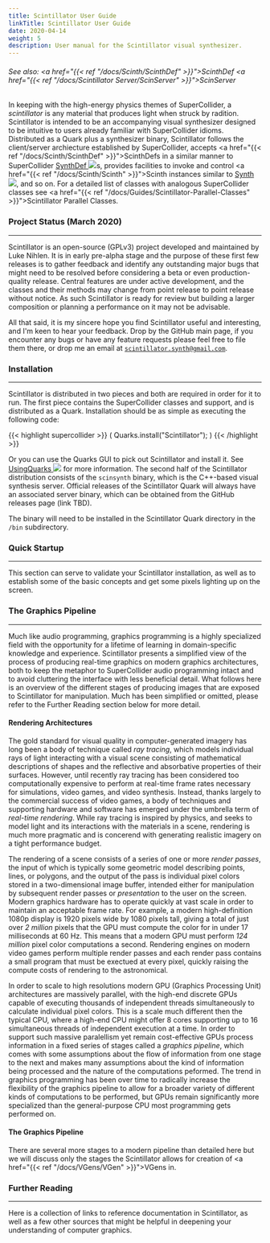 ```yaml
---
title: Scintillator User Guide
linkTitle: Scintillator User Guide
date: 2020-04-14
weight: 5
description: User manual for the Scintillator visual synthesizer.
---
```

<!-- generated file, please edit the original .schelp file(in the Scintillator repository) and then run schelpToMarkDown.scdscript to regenerate. -->
###### See also: <a href="{{< ref "/docs/Scinth/ScinthDef" >}}">ScinthDef</a> <a href="{{< ref "/docs/Scintillator Server/ScinServer" >}}">ScinServer</a> 



In keeping with the high-energy physics themes of SuperCollider, a <em>scintillator</em> is any material that produces light when struck by radition. Scintillator is intended to be an accompanying visual synthesizer designed to be intuitive to users already familiar with SuperCollider idioms. Distributed as a Quark plus a synthesizer binary, Scintillator follows the client/server archiecture established by SuperCollider, accepts <a href="{{< ref "/docs/Scinth/ScinthDef" >}}">ScinthDef</a>s in a similar manner to SuperCollider <a href="https://doc.sccode.org/Classes/SynthDef.html">SynthDef <img src="/images/external-link.svg" class="one-liner"></a>s, provides facilities to invoke and control <a href="{{< ref "/docs/Scinth/Scinth" >}}">Scinth</a> instances similar to <a href="https://doc.sccode.org/Classes/Synth.html">Synth <img src="/images/external-link.svg" class="one-liner"></a>, and so on. For a detailed list of classes with analogous SuperCollider classes see <a href="{{< ref "/docs/Guides/Scintillator-Parallel-Classes" >}}">Scintillator Parallel Classes</a>.



### Project Status (March 2020)
---



Scintillator is an open-source (GPLv3) project developed and maintained by Luke Nihlen. It is in early pre-alpha stage and the purpose of these first few releases is to gather feedback and identify any outstanding major bugs that might need to be resolved before considering a beta or even production-quality release. Central features are under active development, and the classes and their methods may change from point release to point release without notice. As such Scintillator is ready for review but building a larger composition or planning a performance on it may not be advisable.



All that said, it is my sincere hope you find Scintillator useful and interesting, and I'm keen to hear your feedback. Drop by the GitHub main page, if you encounter any bugs or have any feature requests please feel free to file them there, or drop me an email at <code>scintillator.synth@gmail.com</code>.



### Installation
---



Scintillator is distributed in two pieces and both are required in order for it to run. The first piece contains the SuperCollider classes and support, and is distributed as a Quark. Installation should be as simple as executing the following code:



{{< highlight supercollider >}}
(
Quarks.install("Scintillator");
)
{{< /highlight >}}



Or you can use the Quarks GUI to pick out Scintillator and install it. See <a href="https://doc.sccode.org/Guides/UsingQuarks.html">UsingQuarks <img src="/images/external-link.svg" class="one-liner"></a> for more information. The second half of the Scintillator distribution consists of the <code>scinsynth</code> binary, which is the C++-based visual synthesis server. Official releases of the Scintillator Quark will always have an associated server binary, which can be obtained from the GitHub releases page (link TBD).



The binary will need to be installed in the Scintillator Quark directory in the <code>/bin</code> subdirectory.



### Quick Startup
---



This section can serve to validate your Scintillator installation, as well as to establish some of the basic concepts and get some pixels lighting up on the screen.



### The Graphics Pipeline
---



Much like audio programming, graphics programming is a highly specialized field with the opportunity for a lifetime of learning in domain-specific knowledge and experience. Scintillator presents a simplified view of the process of producing real-time graphics on modern graphics architectures, both to keep the metaphor to SuperCollider audio programming intact and to avoid cluttering the interface with less beneficial detail. What follows here is an overview of the different stages of producing images that are exposed to Scintillator for manipulation. Much has been simplified or omitted, please refer to the Further Reading section below for more detail.



#### Rendering Architectures



The gold standard for visual quality in computer-generated imagery has long been a body of technique called <em>ray tracing</em>, which models individual rays of light interacting with a visual scene consisting of mathematical descriptions of shapes and the reflective and absorbative properties of their surfaces. However, until recently ray tracing has been considered too computationally expensive to perform at real-time frame rates necessary for simulations, video games, and video synthesis. Instead, thanks largely to the commercial success of video games, a body of techniques and supporting hardware and software has emerged under the umbrella term of <em>real-time rendering</em>. While ray tracing is inspired by physics, and seeks to model light and its interactions with the materials in a scene, rendering is much more pragmatic and is concerend with generating realistic imagery on a tight performance budget.



The rendering of a scene consists of a series of one or more <em>render passes</em>, the input of which is typically some geometric model describing points, lines, or polygons, and the output of the pass is individual pixel colors stored in a two-dimensional image buffer, intended either for manipulation by subsequent render passes or <em>presentation</em> to the user on the screen. Modern graphics hardware has to operate quickly at vast scale in order to maintain an acceptable frame rate. For example, a modern high-definition 1080p display is 1920 pixels wide by 1080 pixels tall, giving a total of just over <em>2 million</em> pixels that the GPU must compute the color for in under 17 milliseconds at 60 Hz. This means that a modern GPU must perform <em>124 million</em> pixel color computations a second. Rendering engines on modern video games perform multiple render passes and each render pass contains a small program that must be exectued at every pixel, quickly raising the compute costs of rendering to the astronomical.



In order to scale to high resolutions modern GPU (Graphics Processing Unit) architectures are massively parallel, with the high-end discrete GPUs capable of executing thousands of independent threads simultaneously to calculate individual pixel colors. This is a scale much different then the typical CPU, where a high-end CPU might offer 8 cores supporting up to 16 simultaneous threads of independent execution at a time. In order to support such massive paralellism yet remain cost-effective GPUs process information in a fixed series of stages called a <em>graphics pipeline</em>, which comes with some assumptions about the flow of information from one stage to the next and makes many assumptions about the kind of information being processed and the nature of the computations peformed. The trend in graphics programming has been over time to radically increase the flexibility of the graphics pipeline to allow for a broader variety of different kinds of computations to be performed, but GPUs remain significantly more specialized than the general-purpose CPU most programming gets performed on.



#### The Graphics Pipeline



There are several more stages to a modern pipeline than detailed here but we will discuss only the stages the Scintillator allows for creation of <a href="{{< ref "/docs/VGens/VGen" >}}">VGen</a>s in.



### Further Reading
---



Here is a collection of links to reference documentation in Scintillator, as well as a few other sources that might be helpful in deepening your understanding of computer graphics.

